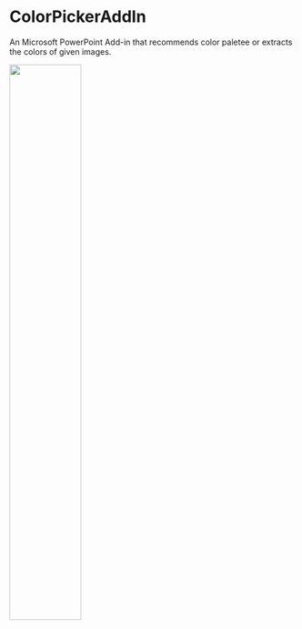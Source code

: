# ColorPickerAddIn
An Microsoft PowerPoint Add-in that recommends color paletee or extracts the colors of given images.

<img src = "https://github.com/circleAhn/ColorPickerAddIn/assets/57866999/6869b9d0-0b47-4c35-8da9-f00b638b1147" width="50%" height="50%">
